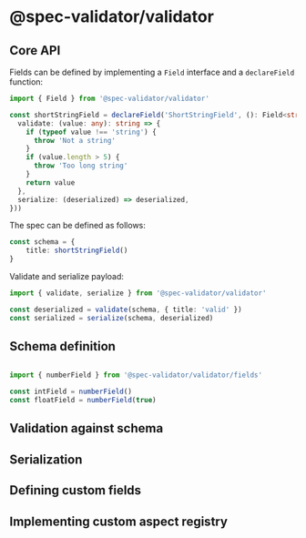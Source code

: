 # @spec-validator/validator

## Core API

Fields can be defined by implementing a `Field` interface and a `declareField` function:

```ts
import { Field } from '@spec-validator/validator'

const shortStringField = declareField('ShortStringField', (): Field<string> => ({
  validate: (value: any): string => {
    if (typeof value !== 'string') {
      throw 'Not a string'
    }
    if (value.length > 5) {
      throw 'Too long string'
    }
    return value
  },
  serialize: (deserialized) => deserialized,
}))
```

The spec can be defined as follows:

```ts
const schema = {
    title: shortStringField()
}
```

Validate and serialize payload:

```ts
import { validate, serialize } from '@spec-validator/validator'

const deserialized = validate(schema, { title: 'valid' })
const serialized = serialize(schema, deserialized)
```


## Schema definition

```ts

import { numberField } from '@spec-validator/validator/fields'

const intField = numberField()
const floatField = numberField(true)

```

## Validation against schema

## Serialization

## Defining custom fields

## Implementing custom aspect registry
